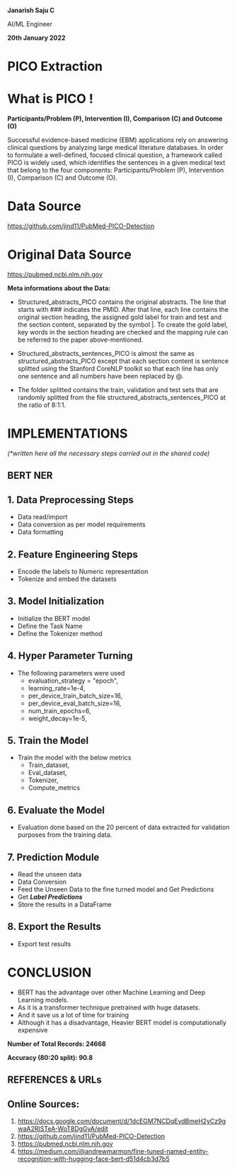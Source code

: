 ﻿


**Janarish Saju C**

AI/ML Engineer

**20th January 2022**

# **PICO Extraction**

# **What is PICO !**

**Participants/Problem (P), Intervention (I), Comparison (C) and Outcome (O)**

Successful evidence-based medicine (EBM) applications rely on answering clinical questions by analyzing large medical literature databases. In order to formulate a well-defined, focused clinical question, a framework called PICO is widely used, which identifies the sentences in a given medical text that belong to the four components: Participants/Problem (P), Intervention (I), Comparison (C) and Outcome (O).

# **Data Source** 
https://github.com/jind11/PubMed-PICO-Detection

# **Original Data Source** 
https://pubmed.ncbi.nlm.nih.gov

**Meta informations about the Data:**

- Structured_abstracts_PICO contains the original abstracts. The line that starts with ### indicates the PMID. After that line, each line contains the original section heading, the assigned gold label for train and test and the section content, separated by the symbol |. To create the gold label, key words in the section heading are checked and the mapping rule can be referred to the paper above-mentioned.

- Structured_abstracts_sentences_PICO is almost the same as structured_abstracts_PICO except that each section content is sentence splitted using the Stanford CoreNLP toolkit so that each line has only one sentence and all numbers have been replaced by @.

- The folder splitted contains the train, validation and test sets that are randomly splitted from the file structured_abstracts_sentences_PICO at the ratio of 8:1:1.


# **IMPLEMENTATIONS**
*(\*written here all the necessary steps carried out in the shared code)*
## **BERT NER**
## **1. Data Preprocessing Steps**
- Data read/import
- Data conversion as per model requirements
- Data formatting
## **2. Feature Engineering Steps**
- Encode the labels to Numeric representation
- Tokenize and embed the datasets
## **3. Model Initialization**
- Initialize the BERT model
- Define the Task Name
- Define the Tokenizer method
## **4. Hyper Parameter Turning**
- The following parameters were used
  - evaluation\_strategy = "epoch",
  - learning\_rate=1e-4,
  - per\_device\_train\_batch\_size=16,
  - per\_device\_eval\_batch\_size=16,
  - num\_train\_epochs=6,
  - weight\_decay=1e-5,
## **5. Train the Model**
- Train the model with the below metrics
  - Train\_dataset,
  - Eval\_dataset,
  - Tokenizer,
  - Compute\_metrics
## **6. Evaluate the Model**
- Evaluation done based on the 20 percent of data extracted for validation purposes from the training data.
## **7. Prediction Module**
- Read the unseen data
- Data Conversion
- Feed the Unseen Data to the fine turned model and Get Predictions
- Get ***Label Predictions***
- Store the results in a DataFrame
## **8. Export the Results**
- Export test results
# **CONCLUSION**
- BERT has the advantage over other Machine Learning and Deep Learning models.
- As it is a transformer technique pretrained with huge datasets.
- And it save us a lot of time for training
- Although it has a disadvantage, Heavier BERT model is computationally expensive


**Number of Total Records: 24668**

**Accuracy (80:20 split): 90.8**


## **REFERENCES & URLs**
## **Online Sources:**

1. <https://docs.google.com/document/d/1dcEGM7NCDqEydBmeH2yCz9gwaA2RISTeA-WoT8DgGyA/edit>
1. https://github.com/jind11/PubMed-PICO-Detection
1. https://pubmed.ncbi.nlm.nih.gov
1. https://medium.com/@andrewmarmon/fine-tuned-named-entity-recognition-with-hugging-face-bert-d51d4cb3d7b5
##
